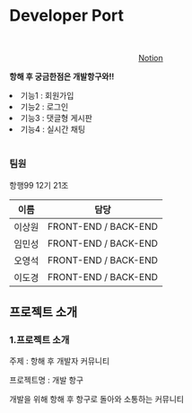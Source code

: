<h1>Developer Port</h1>
<br>
<p align="center" dir="auto">
<a href="https://cypress-tablecloth-6a6.notion.site/99-ToyProject-12-21-3076c77153034ea5a83d82790ce9257d" rel="nofollow">Notion</a>
</p>
<p dir="auto">
<strong>항해 후 궁금한점은 개발항구와!!</strong>
</p>
<li>기능1 : 회원가입</li>
<li>기능2 : 로그인</li>
<li>기능3 : 댓글형 게시판</li>
<li>기능4 : 실시간 채팅</li>
<h1></h1>
<h3>팀원</h3>
<p>항행99 12기 21조</p>
<table>
<thead>
<tr>
    <th>이름</th>
    <th>담당</th>
</tr>
</thead>
<tbody>
<tr>
    <td>
        이상원
    </td>
    <td>
        FRONT-END / BACK-END
    </td>
</tr>
<tr>
    <td>
        임민성
    </td>
    <td>
        FRONT-END / BACK-END
    </td>
</tr>
<tr>
    <td>
        오영석
    </td>
    <td>
       FRONT-END / BACK-END
    </td>
</tr>
<tr>
    <td>
       이도경 
    </td>
    <td>
        FRONT-END / BACK-END
    </td>
</tr>
</tbody>
</table>
<h2>프로젝트 소개</h2>
<h3>1.프로젝트 소개</h3>
<p>주제 : 항해 후 개발자 커뮤니티</p>
<p>프로젝트명 : 개발 항구</p>
<p>개발을 위해 항해 후 항구로 돌아와 소통하는 커뮤니티</p>
